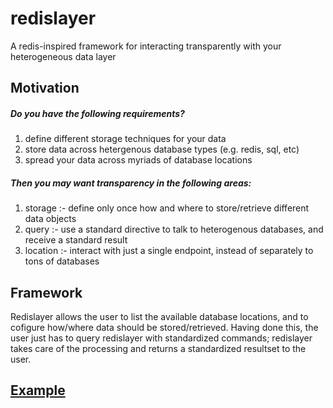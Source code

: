 # redislayer
A redis-inspired framework for interacting transparently with your heterogeneous data layer

## Motivation
##### Do you have the following requirements?
1. define different storage techniques for your data
2. store data across hetergenous database types (e.g. redis, sql, etc)
3. spread your data across myriads of database locations

##### Then you may want transparency in the following areas:
1. storage :- define only once how and where to store/retrieve different data objects
2. query :- use a standard directive to talk to heterogenous databases, and receive a standard result
3. location :- interact with just a single endpoint, instead of separately to tons of databases

## Framework
Redislayer allows the user to list the available database locations, and to cofigure how/where data should be stored/retrieved. Having done this, the user just has to query redislayer with standardized commands; redislayer takes care of the processing and returns a standardized resultset to the user.

## [Example](https://github.com/scorpevans/redislayer/blob/master/nodejs/example.js)



